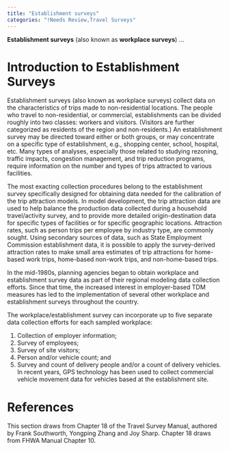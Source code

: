 ```yaml
---
title: "Establishment surveys"
categories: "!Needs Review,Travel Surveys"
---
```


**Establishment surveys** (also known as **workplace surveys**) ...

Introduction to Establishment Surveys
=====================================

Establishment surveys (also known as workplace surveys) collect data on the characteristics of trips made to non-residential locations. The people who travel to non-residential, or commercial, establishments can be divided roughly into two classes: workers and visitors. (Visitors are further categorized as residents of the region and non-residents.) An establishment survey may be directed toward either or both groups, or may concentrate on a specific type of establishment, e.g., shopping center, school, hospital, etc. Many types of analyses, especially those related to studying rezoning, traffic impacts, congestion management, and trip reduction programs, require information on the number and types of trips attracted to various facilities.

The most exacting collection procedures belong to the establishment survey specifically designed for obtaining data needed for the calibration of the trip attraction models. In model development, the trip attraction data are used to help balance the production data collected during a household travel/activity survey, and to provide more detailed origin-destination data for specific types of facilities or for specific geographic locations. Attraction rates, such as person trips per employee by industry type, are commonly sought. Using secondary sources of data, such as State Employment Commission establishment data, it is possible to apply the survey-derived attraction rates to make small area estimates of trip attractions for home-based work trips, home-based non-work trips, and non-home-based trips.

In the mid-1980s, planning agencies began to obtain workplace and establishment survey data as part of their regional modeling data collection efforts. Since that time, the increased interest in employer-based TDM measures has led to the implementation of several other workplace and establishment surveys throughout the country.

The workplace/establishment survey can incorporate up to five separate data collection efforts for each sampled workplace:
1. Collection of employer information;
2. Survey of employees;
3. Survey of site visitors;
4. Person and/or vehicle count; and
5. Survey and count of delivery people and/or a count of delivery vehicles. In recent years, GPS technology has been used to collect commercial vehicle movement data for vehicles based at the establishment site.

References
==========

This section draws from Chapter 18 of the Travel Survey Manual, authored by Frank Southworth, Yongping Zhang and Joy Sharp. Chapter 18 draws from FHWA Manual Chapter 10.

